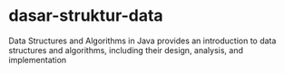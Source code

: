 # dasar-struktur-data
Data Structures and Algorithms in Java provides an introduction to data structures and algorithms, including their design, analysis, and implementation
